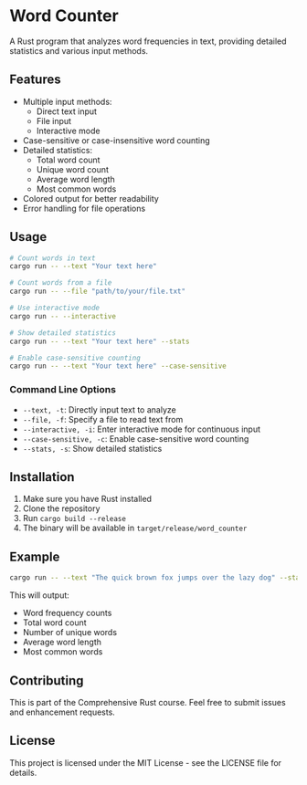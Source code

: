 # Word Counter

A Rust program that analyzes word frequencies in text, providing detailed statistics and various input methods.

## Features

- Multiple input methods:
  - Direct text input
  - File input
  - Interactive mode
- Case-sensitive or case-insensitive word counting
- Detailed statistics:
  - Total word count
  - Unique word count
  - Average word length
  - Most common words
- Colored output for better readability
- Error handling for file operations

## Usage

```bash
# Count words in text
cargo run -- --text "Your text here"

# Count words from a file
cargo run -- --file "path/to/your/file.txt"

# Use interactive mode
cargo run -- --interactive

# Show detailed statistics
cargo run -- --text "Your text here" --stats

# Enable case-sensitive counting
cargo run -- --text "Your text here" --case-sensitive
```

### Command Line Options

- `--text, -t`: Directly input text to analyze
- `--file, -f`: Specify a file to read text from
- `--interactive, -i`: Enter interactive mode for continuous input
- `--case-sensitive, -c`: Enable case-sensitive word counting
- `--stats, -s`: Show detailed statistics

## Installation

1. Make sure you have Rust installed
2. Clone the repository
3. Run `cargo build --release`
4. The binary will be available in `target/release/word_counter`

## Example

```bash
cargo run -- --text "The quick brown fox jumps over the lazy dog" --stats
```

This will output:
- Word frequency counts
- Total word count
- Number of unique words
- Average word length
- Most common words

## Contributing

This is part of the Comprehensive Rust course. Feel free to submit issues and enhancement requests.

## License

This project is licensed under the MIT License - see the LICENSE file for details. 